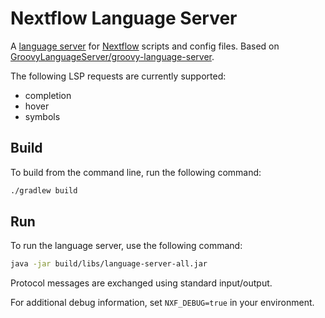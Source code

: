 # Nextflow Language Server

A [language server](https://microsoft.github.io/language-server-protocol/) for [Nextflow](https://nextflow.io/) scripts and config files. Based on [GroovyLanguageServer/groovy-language-server](https://github.com/GroovyLanguageServer/groovy-language-server).

The following LSP requests are currently supported:

- completion
- hover
- symbols

## Build

To build from the command line, run the following command:

```sh
./gradlew build
```

## Run

To run the language server, use the following command:

```sh
java -jar build/libs/language-server-all.jar
```

Protocol messages are exchanged using standard input/output.

For additional debug information, set `NXF_DEBUG=true` in your environment.
